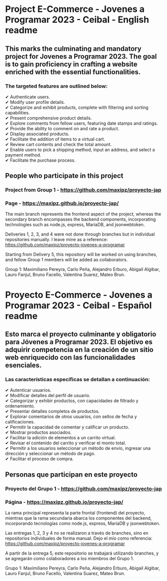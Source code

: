 # Project E-Commerce - Jovenes a Programar 2023 - Ceibal - English readme

## This marks the culminating and mandatory project for Jovenes a Programar 2023. The goal is to gain proficiency in crafting a website enriched with the essential functionalities.

### The targeted features are outlined below:

✔ Authenticate users.  
✔ Modify user profile details.  
✔ Categorize and exhibit products, complete with filtering and sorting capabilities.  
✔ Present comprehensive product details.  
✔ Explore comments from fellow users, featuring date stamps and ratings.  
✔ Provide the ability to comment on and rate a product.  
✔ Display associated products.  
✔ Facilitate the addition of items to a virtual cart.  
✔ Review cart contents and check the total amount.  
✔ Enable users to pick a shipping method, input an address, and select a payment method.  
✔ Facilitate the purchase process.  


## People who participate in this project

### Project from Group 1 - https://github.com/maxipz/proyecto-jap
### Page - https://maxipz.github.io/proyecto-jap/

The main branch represents the frontend aspect of the project, whereas the secondary branch encompasses the backend components, incorporating technologies such as node.js, express, MariaDB, and jsonwebtoken.

Deliveries 1, 2, 3, and 4 were not done through branches but in individual repositories manually. I leave mine as a reference: https://github.com/maxipz/proyecto-jovenes-a-programar

Starting from Delivery 5, this repository will be worked on using branches, and fellow Group 1 members will be added as collaborators.

Group 1: Maximiliano Pereyra, Carlo Peña, Alejandro Erburo, Abigail Algibar, Lauro Fanjul, Bruno Facello, Valentina Suarez, Mateo Brun.

# Proyecto E-Commerce - Jovenes a Programar 2023 - Ceibal - Español readme

## Esto marca el proyecto culminante y obligatorio para Jóvenes a Programar 2023. El objetivo es adquirir competencia en la creación de un sitio web enriquecido con las funcionalidades esenciales.

### Las características específicas se detallan a continuación:

✔ Autenticar usuarios.  
✔ Modificar detalles del perfil de usuario.  
✔ Categorizar y exhibir productos, con capacidades de filtrado y ordenamiento.  
✔ Presentar detalles completos de productos.  
✔ Explorar comentarios de otros usuarios, con sellos de fecha y calificaciones.  
✔ Permitir la capacidad de comentar y calificar un producto.  
✔ Mostrar productos asociados.  
✔ Facilitar la adición de elementos a un carrito virtual.  
✔ Revisar el contenido del carrito y verificar el monto total.  
✔ Permitir a los usuarios seleccionar un método de envío, ingresar una dirección y seleccionar un método de pago.  
✔ Facilitar el proceso de compra.  

## Personas que participan en este proyecto

### Proyecto del Grupo 1 - https://github.com/maxipz/proyecto-jap
### Página - https://maxipz.github.io/proyecto-jap/

La rama principal representa la parte frontal (frontend) del proyecto, mientras que la rama secundaria abarca los componentes del backend, incorporando tecnologías como node.js, express, MariaDB y jsonwebtoken.

Las entregas 1, 2, 3 y 4 no se realizaron a través de branches, sino en repositorios individuales de forma manual. Dejo el mío como referencia: https://github.com/maxipz/proyecto-jovenes-a-programar

A partir de la entrega 5, este repositorio se trabajará utilizando branches, y se agregarán como colaboradores a los miembros del Grupo 1.

Grupo 1: Maximiliano Pereyra, Carlo Peña, Alejandro Erburo, Abigail Algibar, Lauro Fanjul, Bruno Facello, Valentina Suarez, Mateo Brun.
